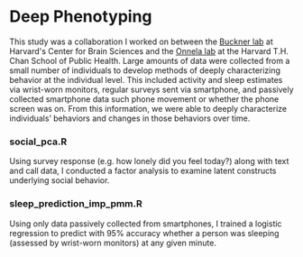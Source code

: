# Deep Phenotyping
This study was a collaboration I worked on between the [Buckner lab](https://cnl.rc.fas.harvard.edu/) at Harvard's Center for Brain Sciences and the [Onnela lab](https://www.hsph.harvard.edu/onnela-lab/) at the Harvard T.H. Chan School of Public Health. Large amounts of data were collected from a small number of individuals to develop methods of deeply characterizing behavior at the individual level. This included activity and sleep estimates via wrist-worn monitors, regular surveys sent via smartphone, and passively collected smartphone data such phone movement or whether the phone screen was on. From this information, we were able to deeply characterize individuals’ behaviors and changes in those behaviors over time.

### social_pca.R
Using survey response (e.g. how lonely did you feel today?) along with text and call data, I conducted a factor analysis to examine latent constructs underlying social behavior.

### sleep_prediction_imp_pmm.R
Using only data passively collected from smartphones, I trained a logistic regression to predict with 95% accuracy whether a person was sleeping (assessed by wrist-worn monitors) at any given minute.

